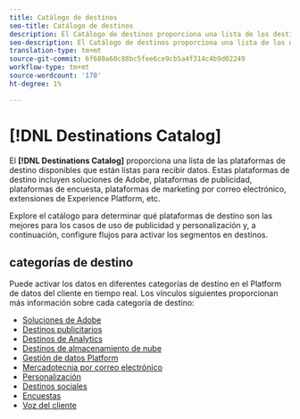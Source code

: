 ```yaml
---
title: Catálogo de destinos
seo-title: Catálogo de destinos
description: El Catálogo de destinos proporciona una lista de los destinos disponibles que están listos para recibir datos. Estos destinos incluyen soluciones de Adobe, plataformas de publicidad, plataformas de encuesta, plataformas de marketing por correo electrónico y mucho más.
seo-description: El Catálogo de destinos proporciona una lista de los destinos disponibles que están listos para recibir datos. Estos destinos incluyen soluciones de Adobe, plataformas de publicidad, plataformas de encuesta, plataformas de marketing por correo electrónico y mucho más.
translation-type: tm+mt
source-git-commit: 6f680a60c88bc5fee6ce9cb5a4f314c4b9d02249
workflow-type: tm+mt
source-wordcount: '170'
ht-degree: 1%

---
```



# [!DNL Destinations Catalog]

El **[!DNL Destinations Catalog]** proporciona una lista de las plataformas de destino disponibles que están listas para recibir datos. Estas plataformas de destino incluyen soluciones de Adobe, plataformas de publicidad, plataformas de encuesta, plataformas de marketing por correo electrónico, extensiones de Experience Platform, etc.

Explore el catálogo para determinar qué plataformas de destino son las mejores para los casos de uso de publicidad y personalización y, a continuación, configure flujos para activar los segmentos en destinos.

## categorías de destino

Puede activar los datos en diferentes categorías de destino en el Platform de datos del cliente en tiempo real. Los vínculos siguientes proporcionan más información sobre cada categoría de destino:

* [Soluciones de Adobe](/help/rtcdp/destinations/adobe-destinations.md)
* [Destinos publicitarios](/help/rtcdp/destinations/advertising-destinations.md)
* [Destinos de Analytics](/help/rtcdp/destinations/analytics-destinations.md)
* [Destinos de almacenamiento de nube](/help/rtcdp/destinations/cloud-storage-destinations.md)
* [Gestión de datos Platform](/help/rtcdp/destinations/dmp-destinations.md)
* [Mercadotecnia por correo electrónico](/help/rtcdp/destinations/email-marketing-destinations.md)
* [Personalización](/help/rtcdp/destinations/personalization-destinations.md)
* [Destinos sociales](/help/rtcdp/destinations/social-network-destinations.md)
* [Encuestas](/help/rtcdp/destinations/survey-destinations.md)
* [Voz del cliente](/help/rtcdp/destinations/voice-of-customer-destinations.md)